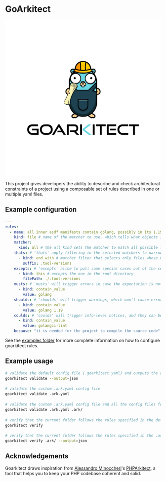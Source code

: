 # GoArkitect

<p align="center">
<img src="docs/assets/goarkitect.logo.jpg" alt="crkitect" title="goarkitect" />
</p>

This project gives developers the ability to describe and check  architectural constraints of a project using a composable set of rules described in one or multiple yaml files.

## Example configuration

```yaml
---
rules:
  - name: all inner asdf manifests contain golang, possibly in its 1.19 version  # name of the rule, it should tell what the rule is about
    kind: file # name of the matcher to use, which tells what objects it will operate on
    matcher:
      kind: all # the all kind sets the matcher to match all possible files, which will be narrowed down below
    thats: # 'thats' apply filtering to the selected matchers to narrow down the files to operate on
      - kind: end_with # matcher filter that selects only files whose name ends with .tool-versions"
        suffix: .tool-versions
    excepts: # 'excepts' allow to pull some special cases out of the set of file determined by the 'thats' filters
      - kind: this # excepts the one in the root directory
        filePath: ./.tool-versions
    musts: # 'musts' will trigger errors in case the expectation is not respected, which in turn will have goarkitect to exit with status code 1
      - kind: contain_value
        value: golang
    shoulds: # 'shoulds' will trigger warnings, which won't cause error status codes on exit
      - kind: contain_value
        value: golang 1.19
    coulds: # 'coulds' will trigger info-level notices, and they can be seen as suggestions
      - kind: contain_value
        value: golangci-lint
    because: "it is needed for the project to compile the source code" # reason for the rule to exists
```

See the [examples folder](./examples/) for more complete information on how to configure goarkitect rules.

## Example usage

```sh
# validate the default config file (.goarkitect.yaml) and outputs the result in json
goarkitect validate --output=json

# validate the custom .ark.yaml config file
goarkitect validate .ark.yaml

# validate the custom .ark.yaml config file and all the config files found in the .ark/ folder
goarkitect validate .ark.yaml .ark/

# verify that the current folder follows the rules specified in the default config file (.goarkitect.yaml)
goarkitect verify

# verify that the current folder follows the rules specified in the .ark/ folder and outputs the result in json
goarkitect verify .ark/ --output=json
```

## Acknowledgements

Goarkitect draws inspiration from [Alessandro Minoccheri](https://alessandrominoccheri.github.io)'s [PHPArkitect](https://github.com/phparkitect/arkitect), a tool that helps you to keep your PHP codebase coherent and solid.

